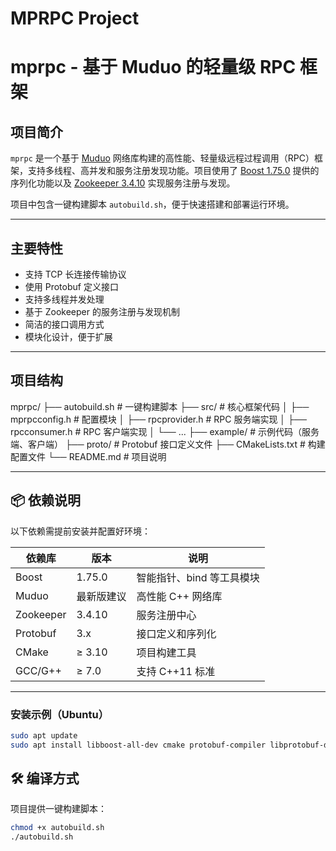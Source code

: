 # MPRPC Project
# mprpc - 基于 Muduo 的轻量级 RPC 框架

## 项目简介

`mprpc` 是一个基于 [Muduo](https://github.com/chenshuo/muduo) 网络库构建的高性能、轻量级远程过程调用（RPC）框架，支持多线程、高并发和服务注册发现功能。项目使用了 [Boost 1.75.0](https://www.boost.org/) 提供的序列化功能以及 [Zookeeper 3.4.10](https://zookeeper.apache.org/) 实现服务注册与发现。

项目中包含一键构建脚本 `autobuild.sh`，便于快速搭建和部署运行环境。

---

## 主要特性

- 支持 TCP 长连接传输协议
- 使用 Protobuf 定义接口
- 支持多线程并发处理
- 基于 Zookeeper 的服务注册与发现机制
- 简洁的接口调用方式
- 模块化设计，便于扩展

---

## 项目结构
mprpc/
├── autobuild.sh # 一键构建脚本
├── src/ # 核心框架代码
│ ├── mprpcconfig.h # 配置模块
│ ├── rpcprovider.h # RPC 服务端实现
│ ├── rpcconsumer.h # RPC 客户端实现
│ └── ...
├── example/ # 示例代码（服务端、客户端）
├── proto/ # Protobuf 接口定义文件
├── CMakeLists.txt # 构建配置文件
└── README.md # 项目说明


---

## 📦 依赖说明

以下依赖需提前安装并配置好环境：

| 依赖库     | 版本        | 说明                         |
|------------|-------------|------------------------------|
| Boost      | 1.75.0      | 智能指针、bind 等工具模块    |
| Muduo      | 最新版建议  | 高性能 C++ 网络库            |
| Zookeeper  | 3.4.10      | 服务注册中心                 |
| Protobuf   | 3.x         | 接口定义和序列化             |
| CMake      | ≥ 3.10      | 项目构建工具                 |
| GCC/G++    | ≥ 7.0       | 支持 C++11 标准              |

---

### 安装示例（Ubuntu）

```bash
sudo apt update
sudo apt install libboost-all-dev cmake protobuf-compiler libprotobuf-dev

```
## 🛠️ 编译方式

项目提供一键构建脚本：

```bash
chmod +x autobuild.sh
./autobuild.sh

```

